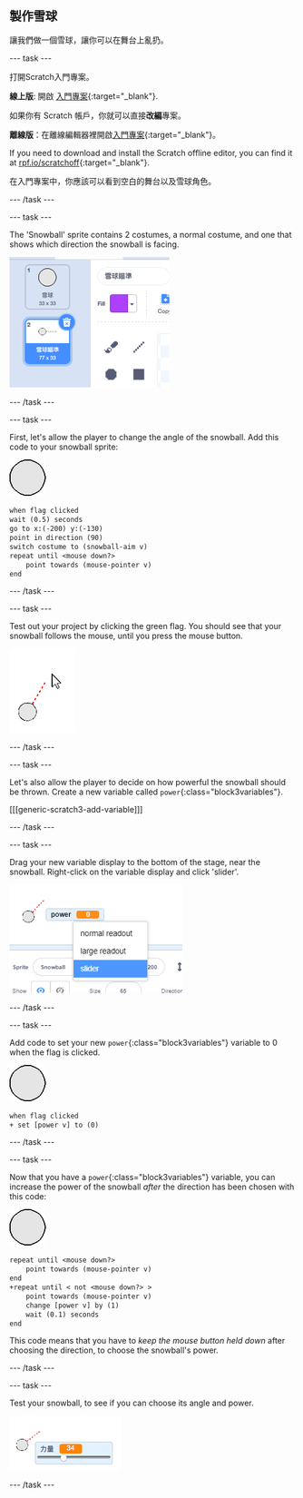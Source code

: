 ## 製作雪球

讓我們做一個雪球，讓你可以在舞台上亂扔。

--- task ---

打開Scratch入門專案。

**線上版**: 開啟 [入門專案](http://rpf.io/snowball-fight-on){:target="_blank"}.

如果你有 Scratch 帳戶，你就可以直接**改編**專案。

**離線版**：在離線編輯器裡開啟[入門專案](http://rpf.io/p/en/snowball-fight-go){:target="_blank"}。

If you need to download and install the Scratch offline editor, you can find it at [rpf.io/scratchoff](http://rpf.io/scratchoff){:target="_blank"}.

在入門專案中，你應該可以看到空白的舞台以及雪球角色。

--- /task ---

--- task ---

The 'Snowball' sprite contains 2 costumes, a normal costume, and one that shows which direction the snowball is facing.

![snowball costumes](images/snow-costume.png)

--- /task ---

--- task ---

First, let's allow the player to change the angle of the snowball. Add this code to your snowball sprite:

![snowball sprite](images/snowball-sprite.png)

```blocks3
when flag clicked
wait (0.5) seconds
go to x:(-200) y:(-130)
point in direction (90)
switch costume to (snowball-aim v)
repeat until <mouse down?>
    point towards (mouse-pointer v)
end
```

--- /task ---

--- task ---

Test out your project by clicking the green flag. You should see that your snowball follows the mouse, until you press the mouse button.

![snow ball aim sprite pointing at mouse pointed](images/snow-mouse.png)

--- /task ---

--- task ---

Let's also allow the player to decide on how powerful the snowball should be thrown. Create a new variable called `power`{:class="block3variables"}.

[[[generic-scratch3-add-variable]]]

--- /task ---

--- task ---

Drag your new variable display to the bottom of the stage, near the snowball. Right-click on the variable display and click 'slider'.

![variable changed to slider](images/snow-slider.png)

--- /task ---

--- task ---

Add code to set your new `power`{:class="block3variables"} variable to 0 when the flag is clicked.

![snowball sprite](images/snowball-sprite.png)

```blocks3
when flag clicked
+ set [power v] to (0)
```

--- /task ---

--- task ---

Now that you have a `power`{:class="block3variables"} variable, you can increase the power of the snowball _after_ the direction has been chosen with this code:

![snowball sprite](images/snowball-sprite.png)

```blocks3
repeat until <mouse down?>
    point towards (mouse-pointer v)
end
+repeat until < not <mouse down?> >
    point towards (mouse-pointer v)
    change [power v] by (1)
    wait (0.1) seconds
end
```

This code means that you have to _keep the mouse button held down_ after choosing the direction, to choose the snowball's power.

--- /task ---

--- task ---

Test your snowball, to see if you can choose its angle and power.

![power variable at 35 next to snowball aim](images/snow-test.png)

--- /task ---
